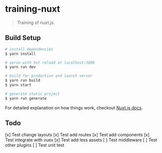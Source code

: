 # training-nuxt

> Training of nuxt.js.

## Build Setup

```bash
# install dependencies
$ yarn install

# serve with hot reload at localhost:3000
$ yarn run dev

# build for production and launch server
$ yarn run build
$ yarn start

# generate static project
$ yarn run generate
```

For detailed explanation on how things work, checkout [Nuxt.js docs](https://nuxtjs.org).

## Todo

[x] Test change layouts
[x] Test add routes
[x] Test add components
[x] Test integrate with vuex
[x] Test add less assets
[ ] Test middleware
[ ] Test other plugins
[ ] Test unit test
